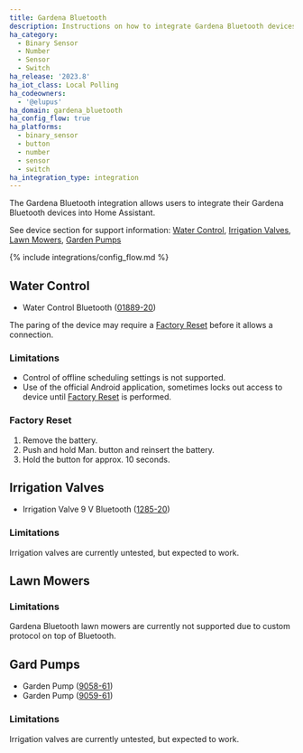 ```yaml
---
title: Gardena Bluetooth
description: Instructions on how to integrate Gardena Bluetooth devices within Home Assistant.
ha_category:
  - Binary Sensor
  - Number
  - Sensor
  - Switch
ha_release: '2023.8'
ha_iot_class: Local Polling
ha_codeowners:
  - '@elupus'
ha_domain: gardena_bluetooth
ha_config_flow: true
ha_platforms:
  - binary_sensor
  - button
  - number
  - sensor
  - switch
ha_integration_type: integration
---
```


The Gardena Bluetooth integration allows users to integrate their Gardena Bluetooth devices into Home Assistant.

See device section for support information: [Water Control](#water-control), [Irrigation Valves](#irrigation-valves), [Lawn Mowers](#lawn-mowers), [Garden Pumps](#gard-pumps)

{% include integrations/config_flow.md %}

## Water Control

- Water Control Bluetooth ([01889-20](https://www.gardena.com/int/products/watering/water-controls/water-control-bluetooth))

The paring of the device may require a [Factory Reset](#factory-reset) before it allows a connection.

### Limitations

- Control of offline scheduling settings is not supported.
- Use of the official Android application, sometimes locks out access to device until [Factory Reset](#factory-reset) is performed.

### Factory Reset

1. Remove the battery.
2. Push and hold Man. button and reinsert the battery.
3. Hold the button for approx. 10 seconds.

## Irrigation Valves

- Irrigation Valve 9 V Bluetooth ([1285-20](https://www.gardena.com/int/products/watering/sprinklersystem/irrigation-valve-9-v-bluetooth/970480401/))

### Limitations

Irrigation valves are currently untested, but expected to work.

## Lawn Mowers

### Limitations

Gardena Bluetooth lawn mowers are currently not supported due to custom protocol on top of Bluetooth.

## Gard Pumps

- Garden Pump ([9058-61](https://www.gardena.com/de/produkte/bewasserung/pumpen/gartenpumpe-6300-silentcomfort/970645401/))
- Garden Pump ([9059-61](https://www.gardena.com/de/produkte/bewasserung/pumpen/gartenpumpe-6500-silentcomfort/970645601/))

### Limitations

Irrigation valves are currently untested, but expected to work.